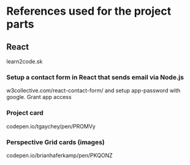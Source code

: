# References used for the project parts #

## React ###

learn2code.sk

### Setup a contact form in React that sends email via Node.js ###

w3collective.com/react-contact-form/  and setup app-password with google. Grant app access

### Project card ###

codepen.io/tgaychey/pen/PROMVy

### Perspective Grid cards (images) ###

codepen.io/brianhaferkamp/pen/PKQONZ


